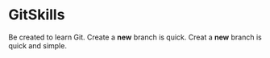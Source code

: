 # GitSkills
Be created to learn Git.
Create a __new__ branch is quick.
Creat a __new__ branch is quick and simple.

